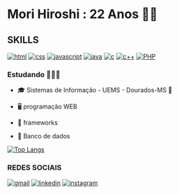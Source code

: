 # Mori Hiroshi : 22 Anos 👋🏼

## SKILLS

[![html](https://img.shields.io/badge/HTML5-E34F26?style=for-the-badge&logo=html5&logoColor=white)]()
[![css](https://img.shields.io/badge/CSS3-1572B6?style=for-the-badge&logo=css3&logoColor=white)]()
[![javascript](	https://img.shields.io/badge/JavaScript-F7DF1E?style=for-the-badge&logo=javascript&logoColor=black)]()
[![java](https://img.shields.io/badge/Java-ED8B00?style=for-the-badge&logo=openjdk&logoColor=white)]()
[![c](https://img.shields.io/badge/C-00599C?style=for-the-badge&logo=c&logoColor=white)]()
[![c++](https://img.shields.io/badge/C%2B%2B-00599C?style=for-the-badge&logo=c%2B%2B&logoColor=white)]()
[![PHP](https://img.shields.io/badge/PHP-777BB4?style=for-the-badge&logo=php&logoColor=white)]()


### Estudando 👨🏻‍💻
- 🎓 Sistemas de Informação - UEMS - Dourados-MS 📍

- 🖥 programação WEB

- 🔧 frameworks
 
- 💾 Banco de dados

[![Top Langs](https://github-readme-stats.vercel.app/api/top-langs/?username=MoriHiroshi0619&hide=batchfile,Hack,HTML&langs_count=10&hide_progress=false&theme=radical)](https://github.com/anuraghazra/github-readme-stats)

### REDES SOCIAIS

[![gmail](https://img.shields.io/badge/Gmail-D14836?style=for-the-badge&logo=gmail&logoColor=white)](mailto:anderson.hiro.c.m@gmail.com)
[![linkedin](https://img.shields.io/badge/LinkedIn-0077B5?style=for-the-badge&logo=linkedin&logoColor=white)](https://www.linkedin.com/in/anderson-hiroshi-mori-correia-bb0252250/)
[![instagram](https://img.shields.io/badge/Instagram-E4405F?style=for-the-badge&logo=instagram&logoColor=white)](https://www.instagram.com/mori_hiroshi_desu/)
